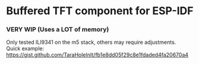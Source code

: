 # Buffered TFT component for ESP-IDF
### VERY WIP (Uses a LOT of memory)
  
Only tested ILI9341 on the m5 stack, others may require adjustments.  
Quick example: https://gist.github.com/TaraHoleInIt/fb1e8dd05f29c8e1fdaded4fa20670a4  

